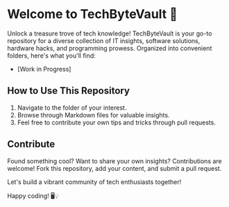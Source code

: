 # Welcome to TechByteVault 🚀

Unlock a treasure trove of tech knowledge! TechByteVault is your go-to repository for a diverse collection of IT insights, software solutions, hardware hacks, and programming prowess. Organized into convenient folders, here's what you'll find:

- [Work in Progress]

## How to Use This Repository

1. Navigate to the folder of your interest.
2. Browse through Markdown files for valuable insights.
3. Feel free to contribute your own tips and tricks through pull requests.

## Contribute

Found something cool? Want to share your own insights? Contributions are welcome! Fork this repository, add your content, and submit a pull request.

Let's build a vibrant community of tech enthusiasts together!

Happy coding! 🖥️💡
